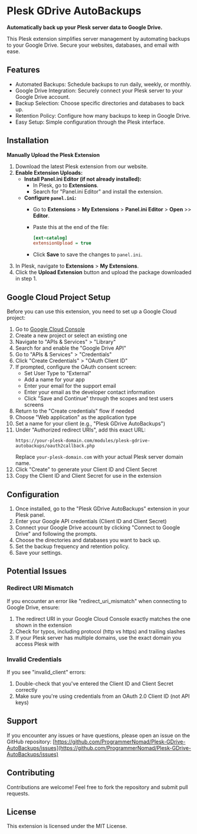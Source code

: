 # Plesk GDrive AutoBackups

**Automatically back up your Plesk server data to Google Drive.**

This Plesk extension simplifies server management by automating backups to your Google Drive. Secure your websites, databases, and email with ease.

## Features

*   Automated Backups: Schedule backups to run daily, weekly, or monthly.
*   Google Drive Integration: Securely connect your Plesk server to your Google Drive account.
*   Backup Selection: Choose specific directories and databases to back up.
*   Retention Policy: Configure how many backups to keep in Google Drive.
*   Easy Setup: Simple configuration through the Plesk interface.

## Installation

**Manually Upload the Plesk Extension**

1.  Download the latest Plesk extension from our website.
2.  **Enable Extension Uploads:**
    *   **Install Panel.ini Editor (if not already installed):**
        *   In Plesk, go to **Extensions**.
        *   Search for "Panel.ini Editor" and install the extension.
    *   **Configure `panel.ini`:**
        *   Go to **Extensions** > **My Extensions** > **Panel.ini Editor** > **Open** >> **Editor**.
        *   Paste this at the end of the file:
        
            ```ini
            [ext-catalog]
            extensionUpload = true
            ```
        
        *   Click **Save** to save the changes to `panel.ini`.
3.  In Plesk, navigate to **Extensions** > **My Extensions**.
4.  Click the **Upload Extension** button and upload the package downloaded in step 1.

## Google Cloud Project Setup

Before you can use this extension, you need to set up a Google Cloud project:

1. Go to [Google Cloud Console](https://console.cloud.google.com/)
2. Create a new project or select an existing one
3. Navigate to "APIs & Services" > "Library"
4. Search for and enable the "Google Drive API"
5. Go to "APIs & Services" > "Credentials"
6. Click "Create Credentials" > "OAuth Client ID"
7. If prompted, configure the OAuth consent screen:
   * Set User Type to "External"
   * Add a name for your app
   * Enter your email for the support email
   * Enter your email as the developer contact information
   * Click "Save and Continue" through the scopes and test users screens
8. Return to the "Create credentials" flow if needed
9. Choose "Web application" as the application type
10. Set a name for your client (e.g., "Plesk GDrive AutoBackups")
11. Under "Authorized redirect URIs", add this exact URL:
    ```
    https://your-plesk-domain.com/modules/plesk-gdrive-autobackups/oauth2callback.php
    ```
    Replace `your-plesk-domain.com` with your actual Plesk server domain name.
12. Click "Create" to generate your Client ID and Client Secret
13. Copy the Client ID and Client Secret for use in the extension

## Configuration

1.  Once installed, go to the "Plesk GDrive AutoBackups" extension in your Plesk panel.
2.  Enter your Google API credentials (Client ID and Client Secret)
3.  Connect your Google Drive account by clicking "Connect to Google Drive" and following the prompts.
4.  Choose the directories and databases you want to back up.
5.  Set the backup frequency and retention policy.
6.  Save your settings.

## Potential Issues

### Redirect URI Mismatch

If you encounter an error like "redirect_uri_mismatch" when connecting to Google Drive, ensure:

1. The redirect URI in your Google Cloud Console exactly matches the one shown in the extension
2. Check for typos, including protocol (http vs https) and trailing slashes
3. If your Plesk server has multiple domains, use the exact domain you access Plesk with

### Invalid Credentials

If you see "invalid_client" errors:
1. Double-check that you've entered the Client ID and Client Secret correctly
2. Make sure you're using credentials from an OAuth 2.0 Client ID (not API keys)

## Support

If you encounter any issues or have questions, please open an issue on the GitHub repository: [https://github.com/ProgrammerNomad/Plesk-GDrive-AutoBackups/issues](https://github.com/ProgrammerNomad/Plesk-GDrive-AutoBackups/issues)

## Contributing

Contributions are welcome! Feel free to fork the repository and submit pull requests.

## License

This extension is licensed under the MIT License.